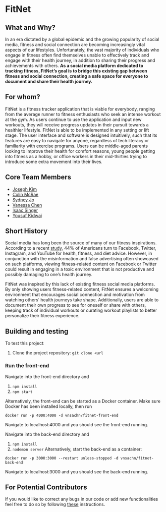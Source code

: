 # FitNet 

## What and Why?
In an era dictated by a global epidemic and the growing popularity of social media, fitness and social connection are becoming increasingly vital aspects of our lifestyles. Unfortunately, the vast majority of individuals who engage in fitness often find themselves unable to effectively track and engage with their health journey, in addition to sharing their progress and achievements with others. **As a social media platform dedicated to tracking fitness, FitNet’s goal is to bridge this existing gap between fitness and social connection, creating a safe space for everyone to document and share their health journey.**

## For whom? 
FitNet is a fitness tracker application that is viable for everybody, ranging from the average runner to fitness enthusiasts who seek an intense workout at the gym. As users continue to use the application and input new workouts, they will receive progress updates in their pursuit towards a healthier lifestyle. FitNet is able to be implemented in any setting or lift stage. The user interface and software is designed intuitively, such that its features are easy to navigate for anyone, regardless of tech literacy or familiarity with exercise programs. Users can be middle-aged parents looking to improve their health for comfort reasons, young people getting into fitness as a hobby, or office workers in their mid-thirties trying to introduce some extra movement into their lives. 

## Core Team Members 
- [Joseph Kim](../../../../jk6236)
- [Colin McRae](../../../../crm584) 
- [Sydney Jo](../../../../selftimersyd)
- [Vanessa Chen](../../../../vc1530)
- [Isaac Singer](../../../../iwillseeyouinabits)
- [Yousuf Kidwai](../../../../yousufkidwai) 

## Short History 
Social media has long been the source of many of our fitness inspirations. According to a recent [study](https://www.forbes.com/sites/petersuciu/2019/11/06/is-social-media-the-best-place-to-get-fitness-and-health-advice/?sh=48407e158614), 44% of Americans turn to Facebook, Twitter, Instagram, and YouTube for health, fitness, and diet advice. However, in conjunction with the misinformation and false advertising often showcased on such platforms, viewing fitness-related content on Facebook or Twitter could result in engaging in a toxic environment that is not productive and possibly damaging to one’s health journey. 

FitNet was inspired by this lack of existing fitness social media platforms. By only showing users fitness-related content, FitNet ensures a welcoming environment that encourages social connection and motivation from watching others’ health journeys take shape. Additionally, users are able to document their own progress to see for oneself or share with others, keeping track of individual workouts or curating workout playlists to better personalize their fitness experience. 

## Building and testing 
To test this project: 
1. Clone the project repository: `git clone <url` 
### Run the front-end 
Navigate into the front-end directory and 
1. `npm install`
2. `npm start` 

Alternatively, the front-end can be started as a Docker container. Make sure Docker has been installed locally, then run 
```
docker run -p 4000:4000 -d vnsachn/fitnet-front-end
```
Navigate to localhost:4000 and you should see the front-end running. 

Navigate into the back-end directory and 
1. `npm install` 
2. `nodemon server` 
Alternatively, start the back-end as a container: 
```
docker run -p 3000:3000 --restart unless-stopped -d vnsachn/fitnet-back-end
```
Navigate to localhost:3000 and you should see the back-end running. 

## For Potential Contributors 
If you would like to correct any bugs in our code or add new functionalities feel free to do so by following [these](./CONTRIBUTING.md) instructions.  
